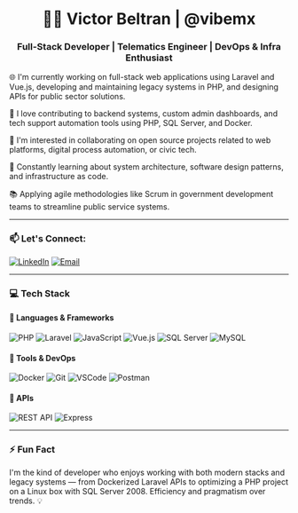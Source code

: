 <h1 align="center">👨‍💻 Victor Beltran | @vibemx</h1>
<h3 align="center">Full-Stack Developer | Telematics Engineer | DevOps & Infra Enthusiast</h3>

🌐 I'm currently working on full-stack web applications using Laravel and Vue.js, developing and maintaining legacy systems in PHP, and designing APIs for public sector solutions.

🔧 I love contributing to backend systems, custom admin dashboards, and tech support automation tools using PHP, SQL Server, and Docker.

🚀 I'm interested in collaborating on open source projects related to web platforms, digital process automation, or civic tech.

🧠 Constantly learning about system architecture, software design patterns, and infrastructure as code.

📚 Applying agile methodologies like Scrum in government development teams to streamline public service systems.

---

### 📫 Let's Connect:
[![LinkedIn](https://img.shields.io/badge/LinkedIn-blue?logo=linkedin&logoColor=white)]([https://linkedin.com/in/vbeltanmx](https://www.linkedin.com/in/vbeltanmx/))
[![Email](https://img.shields.io/badge/Email-red?logo=gmail&logoColor=white)](mailto:betarcode@gmail.com)

---

### 💻 Tech Stack

#### 🔷 Languages & Frameworks
![PHP](https://img.shields.io/badge/PHP-777BB4?logo=php&logoColor=white)
![Laravel](https://img.shields.io/badge/Laravel-FF2D20?logo=laravel&logoColor=white)
![JavaScript](https://img.shields.io/badge/JavaScript-F7DF1E?logo=javascript&logoColor=black)
![Vue.js](https://img.shields.io/badge/Vue.js-4FC08D?logo=vue.js&logoColor=white)
![SQL Server](https://img.shields.io/badge/SQL%20Server-CC2927?logo=microsoftsqlserver&logoColor=white)
![MySQL](https://img.shields.io/badge/MySQL-4479A1?logo=mysql&logoColor=white)

#### 🔧 Tools & DevOps
![Docker](https://img.shields.io/badge/Docker-2496ED?logo=docker&logoColor=white)
![Git](https://img.shields.io/badge/Git-F05032?logo=git&logoColor=white)
![VSCode](https://img.shields.io/badge/VS%20Code-007ACC?logo=visualstudiocode&logoColor=white)
![Postman](https://img.shields.io/badge/Postman-FF6C37?logo=postman&logoColor=white)
#### 📱 APIs
![REST API](https://img.shields.io/badge/REST%20API-005571?logo=api&logoColor=white)
![Express](https://img.shields.io/badge/Express-000000?logo=express&logoColor=white)

---

### ⚡ Fun Fact
I'm the kind of developer who enjoys working with both modern stacks and legacy systems — from Dockerized Laravel APIs to optimizing a PHP project on a Linux box with SQL Server 2008. Efficiency and pragmatism over trends. 💡
